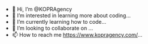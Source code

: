 - 👋 Hi, I’m @KOPRAgency
- 👀 I’m interested in learning more about coding...
- 🌱 I’m currently learning how to code...
- 💞️ I’m looking to collaborate on ...
- 📫 How to reach me https://www.kopragency.com/...

<!---
KOPRAgency/KOPRAgency is a ✨ special ✨ repository because its `README.md` (this file) appears on your GitHub profile.
You can click the Preview link to take a look at your changes.
--->
